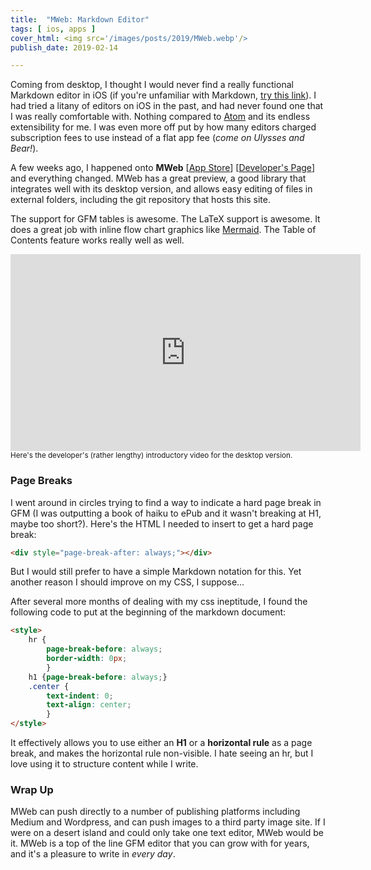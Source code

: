 ```yaml
---
title:  "MWeb: Markdown Editor"
tags: [ ios, apps ]
cover_html: <img src='/images/posts/2019/MWeb.webp'/>
publish_date: 2019-02-14

---
```


Coming from desktop, I thought I would never find a really functional Markdown
editor in iOS (if you're unfamiliar with Markdown,
[try this link](https://www.markdowntutorial.com/)). I had tried a litany of
editors on iOS in the past, and had never found one that I was really
comfortable with. Nothing compared to [Atom](https://atom.io) and its endless
extensibility for me. I was even more off put by how many editors charged
subscription fees to use instead of a flat app fee (_come on Ulysses and
Bear!_).

A few weeks ago, I happened onto **MWeb**
[[App Store](https://itunes.apple.com/us/app/mweb-powerful-markdown-app/id1183407767?mt=8)]
[[Developer's Page](https://www.mweb.im/introducing-mweb-for-ios.html)] and
everything changed. MWeb has a great preview, a good library that integrates
well with its desktop version, and allows easy editing of files in external
folders, including the git repository that hosts this site.

The support for GFM tables is awesome. The LaTeX support is awesome. It does a
great job with inline flow chart graphics like
[Mermaid](https://mermaidjs.github.io/). The Table of Contents feature works
really well as well.

<iframe width="560" height="315" src="https://www.youtube.com/embed/m3dCnGVGFZQ" loading="lazy" frameborder="0" allow="accelerometer; autoplay; encrypted-media; gyroscope; picture-in-picture" allowfullscreen></iframe>
<small> Here's the developer's (rather lengthy) introductory video for the desktop version.</small>

### Page Breaks

I went around in circles trying to find a way to indicate a hard page break in
GFM (I was outputting a book of haiku to ePub and it wasn't breaking at H1,
maybe too short?). Here's the HTML I needed to insert to get a hard page break:

```html
<div style="page-break-after: always;"></div>
```

But I would still prefer to have a simple Markdown notation for this. Yet
another reason I should improve on my CSS, I suppose...

After several more months of dealing with my css ineptitude, I found the
following code to put at the beginning of the markdown document:

```html
<style>
    hr {
        page-break-before: always;
        border-width: 0px;
        }
    h1 {page-break-before: always;}
    .center {
        text-indent: 0;
        text-align: center;
        }
</style>
```

It effectively allows you to use either an **H1** or a **horizontal rule** as a
page break, and makes the horizontal rule non-visible. I hate seeing an hr, but
I love using it to structure content while I write.

### Wrap Up

MWeb can push directly to a number of publishing platforms including Medium and
Wordpress, and can push images to a third party image site. If I were on a
desert island and could only take one text editor, MWeb would be it. MWeb is a
top of the line GFM editor that you can grow with for years, and it's a pleasure
to write in _every day_.
